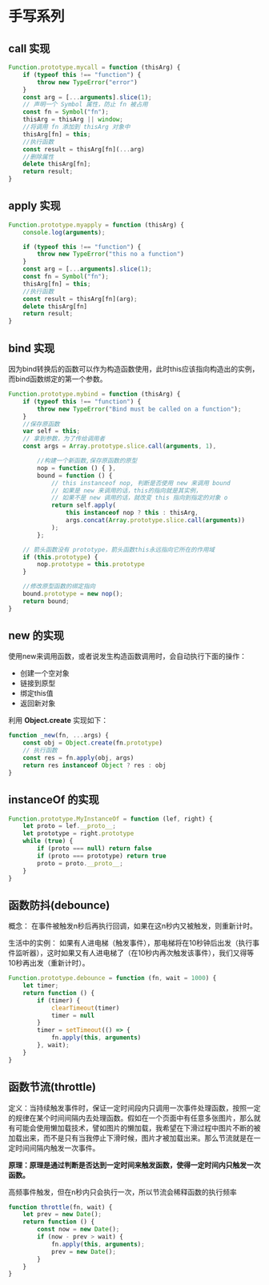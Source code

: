 # 手写系列


## call 实现

```js
Function.prototype.mycall = function (thisArg) {
    if (typeof this !== "function") {
        throw new TypeError("error")
    }
    const arg = [...arguments].slice(1);
    // 声明一个 Symbol 属性，防止 fn 被占用
    const fn = Symbol("fn");
    thisArg = thisArg || window;
    //将调用 fn 添加到 thisArg 对象中
    thisArg[fn] = this;
    //执行函数
    const result = thisArg[fn](...arg)
    //删除属性
    delete thisArg[fn];
    return result;
}
```

## apply 实现

```js
Function.prototype.myapply = function (thisArg) {
    console.log(arguments);

    if (typeof this !== "function") {
        throw new TypeError("this no a function")
    }
    const arg = [...arguments].slice(1);
    const fn = Symbol("fn");
    thisArg[fn] = this;
    //执行函数
    const result = thisArg[fn](arg);
    delete thisArg[fn]
    return result;
}
```

## bind 实现

因为bind转换后的函数可以作为构造函数使用，此时this应该指向构造出的实例，而bind函数绑定的第一个参数。

```js
Function.prototype.mybind = function (thisArg) {
    if (typeof this !== "function") {
        throw new TypeError("Bind must be called on a function");
    }
    //保存原函数
    var self = this;
    // 拿到参数，为了传给调用者
    const args = Array.prototype.slice.call(arguments, 1),

        //构建一个新函数,保存原函数的原型
        nop = function () { },
        bound = function () {
            // this instanceof nop, 判断是否使用 new 来调用 bound
            // 如果是 new 来调用的话，this的指向就是其实例，
            // 如果不是 new 调用的话，就改变 this 指向到指定的对象 o
            return self.apply(
                this instanceof nop ? this : thisArg,
                args.concat(Array.prototype.slice.call(arguments))
            );
        };

    // 箭头函数没有 prototype，箭头函数this永远指向它所在的作用域
    if (this.prototype) {
        nop.prototype = this.prototype
    }

    //修改原型函数的绑定指向
    bound.prototype = new nop();
    return bound;
}
```

## new 的实现

使用new来调用函数，或者说发生构造函数调用时，会自动执行下面的操作：
- 创建一个空对象
- 链接到原型
- 绑定this值
- 返回新对象

利用 **Object.create** 实现如下：

```js
function _new(fn, ...args) {
    const obj = Object.create(fn.prototype)
    // 执行函数
    const res = fn.apply(obj, args)
    return res instanceof Object ? res : obj
}
```

## instanceOf 的实现

```js
Function.prototype.MyInstanceOf = function (lef, right) {
    let proto = lef.__proto__;
    let prototype = right.prototype
    while (true) {
        if (proto === null) return false
        if (proto === prototype) return true
        proto = proto.__proto__;
    }
}
```

## 函数防抖(debounce)

概念： 在事件被触发n秒后再执行回调，如果在这n秒内又被触发，则重新计时。

生活中的实例： 如果有人进电梯（触发事件），那电梯将在10秒钟后出发（执行事件监听器），这时如果又有人进电梯了（在10秒内再次触发该事件），我们又得等10秒再出发（重新计时）。

```js
Function.prototype.debounce = function (fn, wait = 1000) {
    let timer;
    return function () {
        if (timer) {
            clearTimeout(timer)
            timer = null
        }
        timer = setTimeout(() => {
            fn.apply(this, arguments)
        }, wait);
    }
}
```

## 函数节流(throttle)

定义：当持续触发事件时，保证一定时间段内只调用一次事件处理函数，按照一定的规律在某个时间间隔内去处理函数。假如在一个页面中有任意多张图片，那么就有可能会使用懒加载技术，譬如图片的懒加载，我希望在下滑过程中图片不断的被加载出来，而不是只有当我停止下滑时候，图片才被加载出来。那么节流就是在一定时间间隔内触发一次事件。

**原理：原理是通过判断是否达到一定时间来触发函数，使得一定时间内只触发一次函数。**

高频事件触发，但在n秒内只会执行一次，所以节流会稀释函数的执行频率

```js
function throttle(fn, wait) {
    let prev = new Date();
    return function () {
        const now = new Date();
        if (now - prev > wait) {
            fn.apply(this, arguments);
            prev = new Date();
        }
    }
}